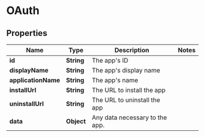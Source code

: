 # OAuth

## Properties
Name | Type | Description | Notes
------------ | ------------- | ------------- | -------------
**id** | **String** | The app&#x27;s ID | 
**displayName** | **String** | The app&#x27;s display name | 
**applicationName** | **String** | The app&#x27;s name | 
**installUrl** | **String** | The URL to install the app | 
**uninstallUrl** | **String** | The URL to uninstall the app | 
**data** | **Object** | Any data necessary to the app. | 
